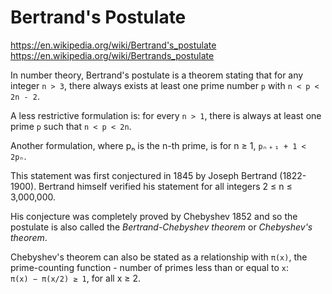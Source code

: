# Bertrand's Postulate

https://en.wikipedia.org/wiki/Bertrand's_postulate
https://en.wikipedia.org/wiki/Bertrands_postulate

In number theory, Bertrand's postulate is a theorem stating that for any integer `n > 3`, there always exists at least one prime number `p` with 
`n < p < 2n - 2`.

A less restrictive formulation is: for every `n > 1`, there is always at least one prime `p` such that `n < p < 2n`.

Another formulation, where pₙ is the n-th prime, is for n ≥ 1, `pₙ﹢₁ + 1 < 2pₙ`.

This statement was first conjectured in 1845 by Joseph Bertrand (1822-1900). Bertrand himself verified his statement for all integers 2 ≤ n ≤ 3,000,000.

His conjecture was completely proved by Chebyshev 1852 and so the postulate is also called the *Bertrand-Chebyshev theorem* or *Chebyshev's theorem*.

Chebyshev's theorem can also be stated as a relationship with `π(x)`, the prime-counting function - number of primes less than or equal to `x`:    
`π(x) − π(x/2) ≥ 1`, for all x ≥ 2.
